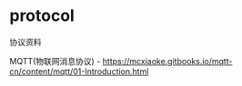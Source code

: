 # protocol
协议资料


MQTT(物联网消息协议) - https://mcxiaoke.gitbooks.io/mqtt-cn/content/mqtt/01-Introduction.html
